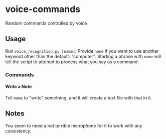 # voice-commands
Random commands controlled by voice

## Usage

Run `voice_recognition.py [name]`. Provide `name` if you want to use another keyword other than the default: "computer". Starting a phrase with `name` will tell the script to attempt to process what you say as a command.

### Commands

#### Write a Note
Tell `name` to "write" something, and it will create a text file with that in it.

## Notes

You seem to need a not terrible microphone for it to work with any consistency.
